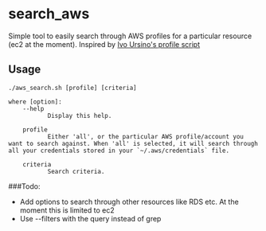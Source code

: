 # search_aws
Simple tool to easily search through AWS profiles for a particular resource (ec2 at the moment). Inspired by [Ivo Ursino's profile script](https://github.com/ivours/awsprofile)

## Usage

```
./aws_search.sh [profile] [criteria]

where [option]:
	--help
           Display this help.
               
	profile
           Either 'all', or the particular AWS profile/account you want to search against. When 'all' is selected, it will search through all your credentials stored in your `~/.aws/credentials` file.
                
	criteria
           Search criteria.
```
###Todo:
- Add options to search through other resources like RDS etc. At the moment this is limited to ec2
- Use --filters with the query instead of grep 

